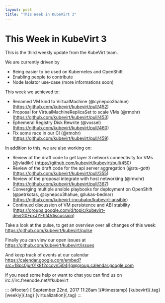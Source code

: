 ```yaml
---
layout: post
title: "This Week in KubeVirt 3"
---
```



This Week in KubeVirt 3
=======================

This is the third weekly update from the KubeVirt team.

We are currently driven by

-   Being easier to be used on Kubernetes and OpenShift
-   Enabling people to contribute
-   Node Isolator use-case (more informations soon)

This week we achieved to:

-   Renamed VM kind to VirtualMachine (\@cynepco3hahue)
    (<https://github.com/kubevirt/kubevirt/pull/452>)
-   Proposal for VirtualMachineReplicaSet to scale VMs (\@rmohr)
    (<https://github.com/kubevirt/kubevirt/pull/453>)
-   Ephemeral Registry Disk Rewrite (\@vossel)
    (<https://github.com/kubevirt/kubevirt/pull/460>)
-   Fix some race in our CI (\@rmohr)
    (<https://github.com/kubevirt/kubevirt/pull/459>)

In addition to this, we are also working on:

-   Review of the draft code to get layer 3 network connectivity for VMs
    (\@vladikr) (<https://github.com/kubevirt/kubevirt/pull/450>)
-   Review of the draft code for the api server aggregation (\@stu-gott)
    (<https://github.com/kubevirt/kubevirt/pull/355>)
-   Review of the proposal integrate with host networking (\@rmohr)
    (<https://github.com/kubevirt/kubevirt/pull/367>)
-   Converging multiple ansible playbooks for deployment on OpenShift
    (\@petrkotas, \@cynepco3hahue, \@lukas-bednar)
    (<https://github.com/kubevirt-incubator/kubevirt-ansible>)
-   Continued discussion of VM persistence and ABI stability
    (<https://groups.google.com/d/topic/kubevirt-dev/G0FpxJYFhf4/discussion>)

Take a look at the pulse, to get an overview over all changes of this
week: <https://github.com/kubevirt/kubevirt/pulse>

Finally you can view our open issues at
<https://github.com/kubevirt/kubevirt/issues>

And keep track of events at our calendar
<https://calendar.google.com/embed?src=18pc0jur01k8f2cccvn5j04j1g@group.calendar.google.com>

If you need some help or want to chat you can find us on
irc://irc.freenode.net/\#kubevirt

::: {#footer}
[ September 22nd, 2017 11:28am ]{#timestamp} [kubevirt]{.tag}
[weekly]{.tag} [virtualization]{.tag}
:::
